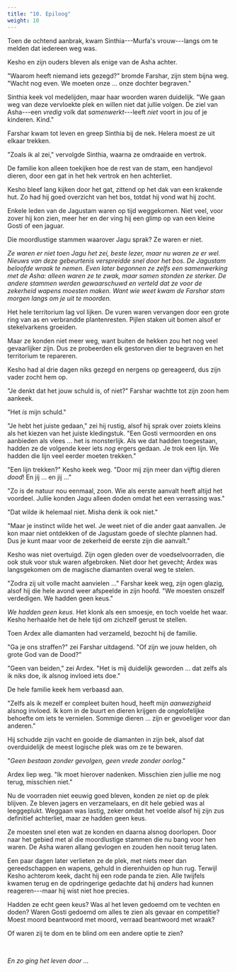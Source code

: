```yaml
---
title: "10. Epiloog"
weight: 10
---
```


Toen de ochtend aanbrak, kwam Sinthia---Murfa's vrouw---langs om te melden dat iedereen weg was. 

Kesho en zijn ouders bleven als enige van de Asha achter.

"Waarom heeft niemand iets gezegd?" bromde Farshar, zijn stem bijna weg. "Wacht nog even. We moeten onze ... onze dochter begraven."

Sinthia keek vol medelijden, maar haar woorden waren duidelijk. "We gaan weg van deze vervloekte plek en willen niet dat jullie volgen. De ziel van Asha---een _vredig_ volk dat _samenwerkt_---leeft _niet_ voort in jou of je kinderen. Kind."

Farshar kwam tot leven en greep Sinthia bij de nek. Helera moest ze uit elkaar trekken.

"Zoals ik al zei," vervolgde Sinthia, waarna ze omdraaide en vertrok.

De familie kon alleen toekijken hoe de rest van de stam, een handjevol dieren, door een gat in het hek vertrok en hen achterliet.

Kesho bleef lang kijken door het gat, zittend op het dak van een krakende hut. Zo had hij goed overzicht van het bos, totdat hij vond wat hij zocht.

Enkele leden van de Jagustam waren op tijd weggekomen. Niet veel, voor zover hij kon zien, meer her en der ving hij een glimp op van een kleine Gosti of een jaguar.

Die moordlustige stammen waarover Jagu sprak? Ze waren er niet. 

_Ze waren er niet toen Jagu het zei, beste lezer, maar nu waren ze er wel. Nieuws van deze gebeurtenis verspreidde snel door het bos. De Jagustam beloofde wraak te nemen. Even later begonnen ze zelfs een samenwerking met de Asha: alleen waren ze te zwak, maar samen stonden ze sterker. De andere stammen werden gewaarschuwd en verteld dat ze voor de zekerheid wapens moesten maken. Want wie weet kwam de Farshar stam morgen langs om je uit te moorden._

Het hele territorium lag vol lijken. De vuren waren vervangen door een grote ring van as en verbrandde plantenresten. Pijlen staken uit bomen alsof er stekelvarkens groeiden.

Maar ze konden niet meer weg, want buiten de hekken zou het nog veel gevaarlijker zijn. Dus ze probeerden elk gestorven dier te begraven en het territorium te repareren.

Kesho had al drie dagen niks gezegd en nergens op gereageerd, dus zijn vader zocht hem op.

"Je denkt dat het jouw schuld is, of niet?" Farshar wachtte tot zijn zoon hem aankeek.

"Het _is_ mijn schuld."

"Je hebt het juiste gedaan," zei hij rustig, alsof hij sprak over zoiets kleins als het kiezen van het juiste kledingstuk. "Een Gosti vermoorden en ons aanbieden als vlees ... het is monsterlijk. Als we dat hadden toegestaan, hadden ze de volgende keer iets _nog_ ergers gedaan. Je trok een lijn. We hadden die lijn veel eerder moeten trekken."

"Een lijn trekken?" Kesho keek weg. "Door mij zijn meer dan vijftig dieren _dood_! En jij ... en jij ..."

"Zo is de natuur nou eenmaal, zoon. Wie als eerste aanvalt heeft altijd het voordeel. Jullie konden Jagu alleen doden omdat het een verrassing was."

"Dat wilde ik helemaal niet. Misha denk ik ook niet."

"Maar je instinct wilde het wel. Je weet niet of die ander gaat aanvallen. Je kon maar niet ontdekken of de Jagustam goede of slechte plannen had. Dus je kunt maar voor de zekerheid de eerste zijn die aanvalt."

Kesho was niet overtuigd. Zijn ogen gleden over de voedselvoorraden, die ook stuk voor stuk waren afgebroken. Niet door het gevecht; Ardex was langsgekomen om de magische diamanten overal weg te stelen.

"Zodra zij uit volle macht aanvielen ..." Farshar keek weg, zijn ogen glazig, alsof hij die hele avond weer afspeelde in zijn hoofd. "We moesten onszelf verdedigen. We hadden geen keus."

_We hadden geen keus._ Het klonk als een smoesje, en toch voelde het waar. Kesho herhaalde het de hele tijd om zichzelf gerust te stellen.

Toen Ardex alle diamanten had verzameld, bezocht hij de familie.

"Ga je ons straffen?" zei Farshar uitdagend. "Of zijn we jouw helden, oh grote God van de Dood?"

"Geen van beiden," zei Ardex. "Het is mij duidelijk geworden ... dat zelfs als ik niks doe, ik alsnog invloed iets doe."

De hele familie keek hem verbaasd aan.

"Zelfs als ik mezelf er compleet buiten houd, heeft mijn _aanwezigheid_ alsnog invloed. Ik kom in de buurt en dieren krijgen de ongelofelijke behoefte om iets te vernielen. Sommige dieren ... zijn er gevoeliger voor dan anderen." 

Hij schudde zijn vacht en gooide de diamanten in zijn bek, alsof dat overduidelijk de meest logische plek was om ze te bewaren.

"_Geen bestaan zonder gevolgen, geen vrede zonder oorlog_." 

Ardex liep weg. "Ik moet hierover nadenken. Misschien zien jullie me nog terug, misschien niet."

Nu de voorraden niet eeuwig goed bleven, konden ze niet op de plek blijven. Ze bleven jagers en verzamelaars, en dit hele gebied was al leeggeplukt. Weggaan was lastig, zeker omdat het voelde alsof hij zijn zus definitief achterliet, maar ze hadden geen keus.

Ze moesten snel eten wat ze konden en daarna alsnog doorlopen. Door naar het gebied met al die moordlustige stammen die nu bang voor hen waren. De Asha waren allang gevlogen en zouden hen nooit terug laten.

Een paar dagen later verlieten ze de plek, met niets meer dan gereedschappen en wapens, gehuld in dierenhuiden op hun rug. Terwijl Kesho achterom keek, dacht hij een rode panda te zien. Alle twijfels kwamen terug en de opdringerige gedachte dat hij _anders_ had kunnen reageren---maar hij wist niet hoe precies.

Hadden ze echt geen keus? Was al het leven gedoemd om te vechten en doden? Waren Gosti gedoemd om alles te zien als gevaar en competitie? Moest moord beantwoord met moord, verraad beantwoord met wraak?

Of waren zij te dom en te blind om een andere optie te zien?

&nbsp;

_En zo ging het leven door ..._